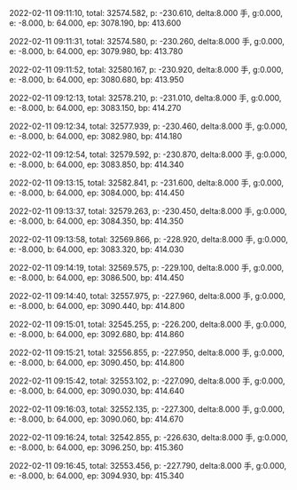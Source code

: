 2022-02-11 09:11:10, total: 32574.582, p: -230.610, delta:8.000 手, g:0.000, e: -8.000, b: 64.000, ep: 3078.190, bp: 413.600

2022-02-11 09:11:31, total: 32574.580, p: -230.260, delta:8.000 手, g:0.000, e: -8.000, b: 64.000, ep: 3079.980, bp: 413.780

2022-02-11 09:11:52, total: 32580.167, p: -230.920, delta:8.000 手, g:0.000, e: -8.000, b: 64.000, ep: 3080.680, bp: 413.950

2022-02-11 09:12:13, total: 32578.210, p: -231.010, delta:8.000 手, g:0.000, e: -8.000, b: 64.000, ep: 3083.150, bp: 414.270

2022-02-11 09:12:34, total: 32577.939, p: -230.460, delta:8.000 手, g:0.000, e: -8.000, b: 64.000, ep: 3082.980, bp: 414.180

2022-02-11 09:12:54, total: 32579.592, p: -230.870, delta:8.000 手, g:0.000, e: -8.000, b: 64.000, ep: 3083.850, bp: 414.340

2022-02-11 09:13:15, total: 32582.841, p: -231.600, delta:8.000 手, g:0.000, e: -8.000, b: 64.000, ep: 3084.000, bp: 414.450

2022-02-11 09:13:37, total: 32579.263, p: -230.450, delta:8.000 手, g:0.000, e: -8.000, b: 64.000, ep: 3084.350, bp: 414.350

2022-02-11 09:13:58, total: 32569.866, p: -228.920, delta:8.000 手, g:0.000, e: -8.000, b: 64.000, ep: 3083.320, bp: 414.030

2022-02-11 09:14:19, total: 32569.575, p: -229.100, delta:8.000 手, g:0.000, e: -8.000, b: 64.000, ep: 3086.500, bp: 414.450

2022-02-11 09:14:40, total: 32557.975, p: -227.960, delta:8.000 手, g:0.000, e: -8.000, b: 64.000, ep: 3090.440, bp: 414.800

2022-02-11 09:15:01, total: 32545.255, p: -226.200, delta:8.000 手, g:0.000, e: -8.000, b: 64.000, ep: 3092.680, bp: 414.860

2022-02-11 09:15:21, total: 32556.855, p: -227.950, delta:8.000 手, g:0.000, e: -8.000, b: 64.000, ep: 3090.450, bp: 414.800

2022-02-11 09:15:42, total: 32553.102, p: -227.090, delta:8.000 手, g:0.000, e: -8.000, b: 64.000, ep: 3090.030, bp: 414.640

2022-02-11 09:16:03, total: 32552.135, p: -227.300, delta:8.000 手, g:0.000, e: -8.000, b: 64.000, ep: 3090.060, bp: 414.670

2022-02-11 09:16:24, total: 32542.855, p: -226.630, delta:8.000 手, g:0.000, e: -8.000, b: 64.000, ep: 3096.250, bp: 415.360

2022-02-11 09:16:45, total: 32553.456, p: -227.790, delta:8.000 手, g:0.000, e: -8.000, b: 64.000, ep: 3094.930, bp: 415.340